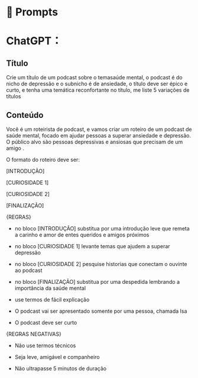 # 🧠 Prompts


# ChatGPT：                                                                                                                                                                                                                                                       

## Título 

  Crie um título de um podcast sobre o temasaúde mental, o podcast é do nicho de depressão e o subnicho é de ansiedade, o título deve ser épico e curto, e tenha uma temática reconfortante no título, me liste 5 variações de títulos     
                                                     
## Conteúdo 

 Você é um roteirista de podcast, e vamos criar um roteiro de um podcast de saúde mental, focado em ajudar pessoas a superar ansiedade e depressão. O público alvo são pessoas depressivas e ansiosas que precisam de um amigo .


O formato do roteiro deve ser:

[INTRODUÇÃO]

[CURIOSIDADE 1]

[CURIOSIDADE 2]

[FINALIZAÇÃO]



{REGRAS}

- no bloco [INTRODUÇÃO] substitua por uma introdução leve que remeta a carinho e amor de entes queridos e amigos próximos

- no bloco [CURIOSIDADE 1] levante temas que ajudem a superar depressão

- no bloco [CURIOSIDADE 2] pesquise historias que conectam o ouvinte ao podcast

- no bloco [FINALIZAÇÃO] substitua por uma despedida lembrando a importância da saúde mental

- use termos de fácil explicação

- O podcast vai ser apresentado somente por uma pessoa, chamada Isa

- O podcast deve ser curto



{REGRAS NEGATIVAS}

- Não use termos técnicos

- Seja leve, amigável e companheiro

- Não ultrapasse 5 minutos de duração

